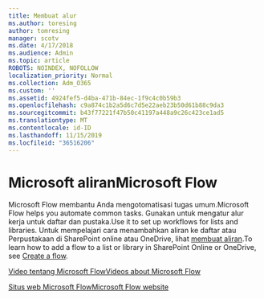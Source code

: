 ```yaml
---
title: Membuat alur
ms.author: toresing
author: tomresing
manager: scotv
ms.date: 4/17/2018
ms.audience: Admin
ms.topic: article
ROBOTS: NOINDEX, NOFOLLOW
localization_priority: Normal
ms.collection: Adm_O365
ms.custom: ''
ms.assetid: 4924fef5-d4ba-471b-84ec-1f9c4c0b59b3
ms.openlocfilehash: c9a874c1b2a5d6c7d5e22aeb23b50d61b88c9da3
ms.sourcegitcommit: b43f77221f47b50c41197a448a9c26c423ce1ad5
ms.translationtype: MT
ms.contentlocale: id-ID
ms.lasthandoff: 11/15/2019
ms.locfileid: "36516206"
---
```

# <a name="microsoft-flow"></a><span data-ttu-id="120a2-102">Microsoft aliran</span><span class="sxs-lookup"><span data-stu-id="120a2-102">Microsoft Flow</span></span>

<span data-ttu-id="120a2-103">Microsoft Flow membantu Anda mengotomatisasi tugas umum.</span><span class="sxs-lookup"><span data-stu-id="120a2-103">Microsoft Flow helps you automate common tasks.</span></span> <span data-ttu-id="120a2-104">Gunakan untuk mengatur alur kerja untuk daftar dan pustaka.</span><span class="sxs-lookup"><span data-stu-id="120a2-104">Use it to set up workflows for lists and libraries.</span></span> <span data-ttu-id="120a2-105">Untuk mempelajari cara menambahkan aliran ke daftar atau Perpustakaan di SharePoint online atau OneDrive, lihat [membuat aliran](https://go.microsoft.com/fwlink/?linkid=869408).</span><span class="sxs-lookup"><span data-stu-id="120a2-105">To learn how to add a flow to a list or library in SharePoint Online or OneDrive, see [Create a flow](https://go.microsoft.com/fwlink/?linkid=869408).</span></span>
  
[<span data-ttu-id="120a2-106">Video tentang Microsoft Flow</span><span class="sxs-lookup"><span data-stu-id="120a2-106">Videos about Microsoft Flow</span></span>](https://go.microsoft.com/fwlink/?linkid=864641)
  
[<span data-ttu-id="120a2-107">Situs web Microsoft Flow</span><span class="sxs-lookup"><span data-stu-id="120a2-107">Microsoft Flow website</span></span>](https://go.microsoft.com/fwlink/?linkid=864642)
  

